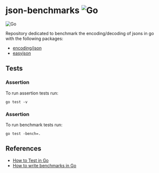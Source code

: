 # json-benchmarks ![Go](https://github.com/raschmitt/json-benchmarks/workflows/Go/badge.svg?branch=master)

![Go](https://github.com/raschmitt/json-benchmarks/workflows/Go/badge.svg?branch=master)

Repository dedicated to benchmark the encoding/decoding of jsons in go with the following packages:

- [encoding/json](https://golang.org/pkg/encoding/json/)
- [easyjson](https://godoc.org/github.com/mailru/easyjson)

## Tests

### Assertion

To run assertion tests run:

`go test -v`

### Assertion

To run benchmark tests run:

`go test -bench=.`

## References

- [How to Test in Go](https://semaphoreci.com/community/tutorials/how-to-test-in-go)
- [How to write benchmarks in Go](https://dave.cheney.net/2013/06/30/how-to-write-benchmarks-in-go)
